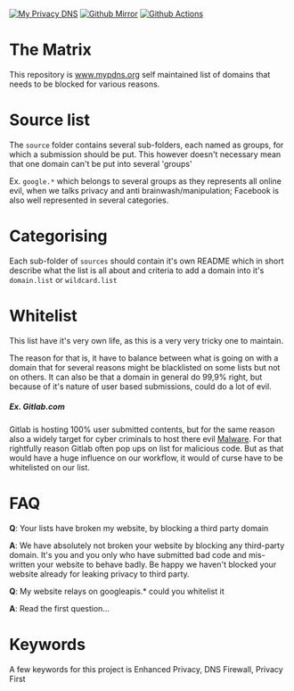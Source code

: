 [![My Privacy DNS](https://img.shields.io/badge/View-Mirror-e24329.svg?logo=gitlab&style=plastic)](https://mypdns.org/my-privacy-dns/matrix)
[![Github Mirror](https://img.shields.io/badge/View-Mirror-e24329.svg?logo=github&style=plastic)](https://github.com/mypdns/matrix)
[![Github Actions](https://github.com/mypdns/matrix/actions/workflows/pyfunceble.yml/badge.svg)](https://github.com/mypdns/matrix/actions/workflows/pyfunceble.yml)

# The Matrix

This repository is www.mypdns.org self maintained list of domains that
needs to be blocked for various reasons.

# Source list
The `source` folder contains several sub-folders, each named as groups,
for which a submission should be put. This however doesn't necessary
mean that one domain can't be put into several 'groups'

Ex. `google.*` which belongs to several groups as they represents all
online evil, when we talks privacy and anti brainwash/manipulation;
Facebook is also well represented in several categories.

# Categorising
Each sub-folder of `sources` should contain it's own README which in
short describe what the list is all about and criteria to add a domain
into it's `domain.list` or `wildcard.list`

# Whitelist
This list have it's very own life, as this is a very very tricky one to
maintain.

The reason for that is, it have to balance between what is going on with
a domain that for several reasons might be blacklisted on some lists
but not on others. It can also be that a domain in general do 99,9%
right, but because of it's nature of user based submissions, could do a
lot of evil.

##### Ex. Gitlab.com

Gitlab is hosting 100% user submitted contents, but for the same reason also a
widely target for cyber criminals to host there evil
[Malware](https://en.wikipedia.org/wiki/Malware). For that rightfully
reason Gitlab often pop ups on list for malicious code. But as that
would have a huge influence on our workflow, it would of curse have to be
whitelisted on our list.

# FAQ
**Q**: Your lists have broken my website, by blocking a third party
domain

**A**: We have absolutely not broken your website by blocking any
third-party domain.
It's you and you only who have submitted bad code and mis-written your
website to behave badly. Be happy we haven't blocked your website
already for leaking privacy to third party.

**Q**: My website relays on googleapis.* could you whitelist it

**A**: Read the first question...
# Keywords
A few keywords for this project is Enhanced Privacy, DNS Firewall,
Privacy First
